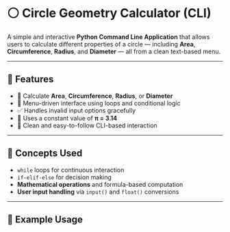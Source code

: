 # ⚪ **Circle Geometry Calculator (CLI)**

A simple and interactive **Python Command Line Application** that allows users to calculate different properties of a circle — including **Area**, **Circumference**, **Radius**, and **Diameter** — all from a clean text-based menu.

---

## 🚀 **Features**
- 🧮 Calculate **Area**, **Circumference**, **Radius**, or **Diameter**
- 🔄 Menu-driven interface using loops and conditional logic
- ✅ Handles invalid input options gracefully
- 🔢 Uses a constant value of **π = 3.14**
- 💬 Clean and easy-to-follow CLI-based interaction

---

## 🧠 **Concepts Used**
- `while` loops for continuous interaction  
- `if-elif-else` for decision making  
- **Mathematical operations** and formula-based computation  
- **User input handling** via `input()` and `float()` conversions  

---

## 🧩 **Example Usage**
